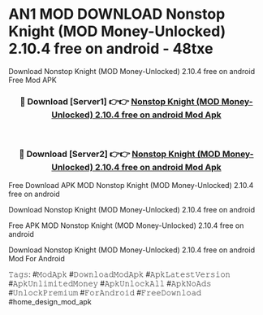 # AN1 MOD DOWNLOAD Nonstop Knight (MOD Money-Unlocked) 2.10.4 free on android - 48txe
Download Nonstop Knight (MOD Money-Unlocked) 2.10.4 free on android Free Mod APK

<div align="center">
<h3>🔴 Download [Server1] 👉👉 <a href="https://apk-comot.site?title=Nonstop_Knight_(MOD_Money-Unlocked)_2.10.4_free_on_android">Nonstop Knight (MOD Money-Unlocked) 2.10.4 free on android Mod Apk</a></h3><br>

<h3>🔴 Download [Server2] 👉👉 <a href="https://apk-comot.site?title=Nonstop_Knight_(MOD_Money-Unlocked)_2.10.4_free_on_android">Nonstop Knight (MOD Money-Unlocked) 2.10.4 free on android Mod Apk</a></h3>
</div>


Free Download APK MOD Nonstop Knight (MOD Money-Unlocked) 2.10.4 free on android

Download Nonstop Knight (MOD Money-Unlocked) 2.10.4 free on android 

Free APK MOD Nonstop Knight (MOD Money-Unlocked) 2.10.4 free on android 

Download Nonstop Knight (MOD Money-Unlocked) 2.10.4 free on android Mod For Android

𝚃𝚊𝚐𝚜: #𝙼𝚘𝚍𝙰𝚙𝚔 #𝙳𝚘𝚠𝚗𝚕𝚘𝚊𝚍𝙼𝚘𝚍𝙰𝚙𝚔 #𝙰𝚙𝚔𝙻𝚊𝚝𝚎𝚜𝚝𝚅𝚎𝚛𝚜𝚒𝚘𝚗 #𝙰𝚙𝚔𝚄𝚗𝚕𝚒𝚖𝚒𝚝𝚎𝚍𝙼𝚘𝚗𝚎𝚢 #𝙰𝚙𝚔𝚄𝚗𝚕𝚘𝚌𝚔𝙰𝚕𝚕 #𝙰𝚙𝚔𝙽𝚘𝙰𝚍𝚜 #𝚄𝚗𝚕𝚘𝚌𝚔𝙿𝚛𝚎𝚖𝚒𝚞𝚖 #𝙵𝚘𝚛𝙰𝚗𝚍𝚛𝚘𝚒𝚍 #𝙵𝚛𝚎𝚎𝙳𝚘𝚠𝚗𝚕𝚘𝚊𝚍 #home_design_mod_apk
